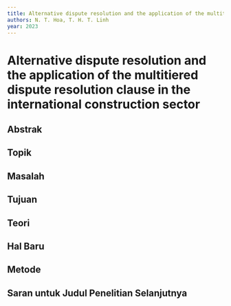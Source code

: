 ```yaml
---
title: Alternative dispute resolution and the application of the multitiered dispute resolution clause in the international construction sector
authors: N. T. Hoa, T. H. T. Linh
year: 2023
---
```


# Alternative dispute resolution and the application of the multitiered dispute resolution clause in the international construction sector

## Abstrak



## Topik



## Masalah



## Tujuan



## Teori



## Hal Baru



## Metode



## Saran untuk Judul Penelitian Selanjutnya